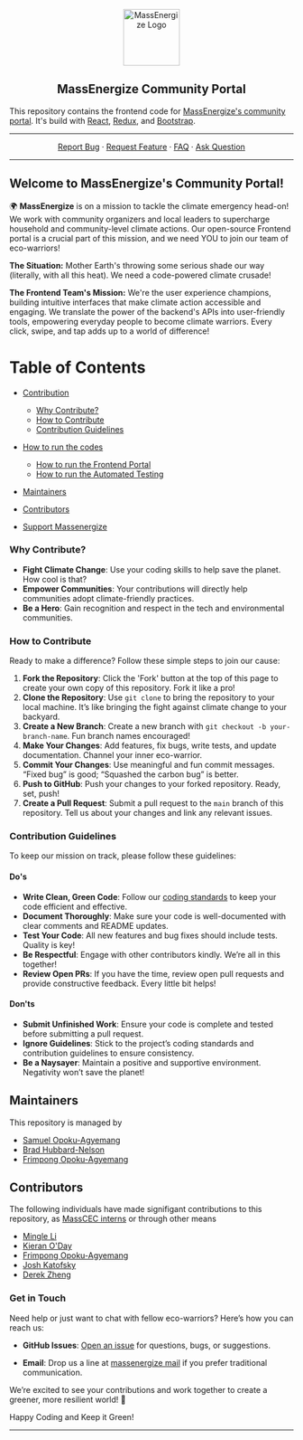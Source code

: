 <p align="center">
 <img width="100px" src="https://www.massenergize.org/wp-content/uploads/2023/03/MassEnergize-logo.png" align="center" alt="MassEnergize Logo" />
 <h2 align="center">MassEnergize Community Portal</h2>

</p>

This repository contains the frontend code for [MassEnergize's community portal](https://community.massenergize.org). It's build with [React](https://reactjs.org/), [Redux](https://redux.js.org/), and [Bootstrap](https://getbootstrap.com/).

---

<p align="center">
    <a href="https://github.com/massenergize/frontend-portal/issues/new?assignees=&labels=bug%2C+Community+Ptl&projects=&template=bug_report.md&title=%5BBug%5D">Report Bug</a>
    ·
    <a href="https://github.com/massenergize/frontend-portal/issues/new?assignees=&labels=Community+Ptl%2C+enhancement&projects=&template=feature.md&title=%5BFeature%5D">Request Feature</a>
    ·
    <a href="src/FAQs.md">FAQ</a>
    ·
    <a href="https://github.com/massenergize/frontend-portal/discussions/new?category=q-a">Ask Question</a>
  </p>

---

## Welcome to MassEnergize's Community Portal!

🌍 **MassEnergize** is on a mission to tackle the climate emergency head-on! We work with community organizers and local leaders to supercharge household and community-level climate actions. Our open-source Frontend portal is a crucial part of this mission, and we need YOU to join our team of eco-warriors!

**The Situation:** Mother Earth's throwing some serious shade our way (literally, with all this heat). We need a code-powered climate crusade!

**The Frontend Team's Mission:** We're the user experience champions, building intuitive interfaces that make climate action accessible and engaging. We translate the power of the backend's APIs into user-friendly tools, empowering everyday people to become climate warriors. Every click, swipe, and tap adds up to a world of difference!

# Table of Contents

- [Contribution]()

  - [Why Contribute?](#contribution)
  - [How to Contribute](#how-to-contribute)
  - [Contribution Guidelines](#contribution-guidelines)

- [How to run the codes]()
  - [How to run the Frontend Portal](src/README.md)
  - [How to run the Automated Testing](cypress/README.md)
- [Maintainers](#maintainers)
- [Contributors](#contributors)
- [Support Massenergize](https://massenergize.app.neoncrm.com/forms/donation)

### Why Contribute? <a id="contribution"></a>

- **Fight Climate Change**: Use your coding skills to help save the planet. How cool is that?
- **Empower Communities**: Your contributions will directly help communities adopt climate-friendly practices.
- **Be a Hero**: Gain recognition and respect in the tech and environmental communities.

### How to Contribute <a id="how-to-contribute"></a>

Ready to make a difference? Follow these simple steps to join our cause:

1. **Fork the Repository**: Click the 'Fork' button at the top of this page to create your own copy of this repository. Fork it like a pro!
2. **Clone the Repository**: Use `git clone` to bring the repository to your local machine. It’s like bringing the fight against climate change to your backyard.
3. **Create a New Branch**: Create a new branch with `git checkout -b your-branch-name`. Fun branch names encouraged!
4. **Make Your Changes**: Add features, fix bugs, write tests, and update documentation. Channel your inner eco-warrior.
5. **Commit Your Changes**: Use meaningful and fun commit messages. “Fixed bug” is good; “Squashed the carbon bug” is better.
6. **Push to GitHub**: Push your changes to your forked repository. Ready, set, push!
7. **Create a Pull Request**: Submit a pull request to the `main` branch of this repository. Tell us about your changes and link any relevant issues.

### Contribution Guidelines <a id="contribution-guidelines"></a>

To keep our mission on track, please follow these guidelines:

#### Do's

- **Write Clean, Green Code**: Follow our [coding standards](link-to-coding-standards) to keep your code efficient and effective.
- **Document Thoroughly**: Make sure your code is well-documented with clear comments and README updates.
- **Test Your Code**: All new features and bug fixes should include tests. Quality is key!
- **Be Respectful**: Engage with other contributors kindly. We’re all in this together!
- **Review Open PRs**: If you have the time, review open pull requests and provide constructive feedback. Every little bit helps!

#### Don'ts

- **Submit Unfinished Work**: Ensure your code is complete and tested before submitting a pull request.
- **Ignore Guidelines**: Stick to the project’s coding standards and contribution guidelines to ensure consistency.
- **Be a Naysayer**: Maintain a positive and supportive environment. Negativity won’t save the planet!

## Maintainers <a id="maintainers"></a>

This repository is managed by

- [Samuel Opoku-Agyemang](http://samuelopokuagyemang.com])
- [Brad Hubbard-Nelson](http://www.hubbardnelson.org/)
- [Frimpong Opoku-Agyemang](https://github.com/frimpongopoku)

## Contributors <a id="contributors"></a>

The following individuals have made signifigant contributions to this repository, as [MassCEC interns](https://www.masscec.com/clean-energy-internship-program) or through other means

- [Mingle Li](http://mingle.eu5.org/)
- [Kieran O'Day](https://github.com/ki3ranoday)
- [Frimpong Opoku-Agyemang](https://github.com/frimpongopoku)
- [Josh Katofsky](https://www.linkedin.com/in/josh-katofsky/)
- [Derek Zheng](https://dereknzheng.com/)

### Get in Touch

Need help or just want to chat with fellow eco-warriors? Here’s how you can reach us:

- **GitHub Issues**: [Open an issue](https://github.com/massenergize/frontend-portal/issues/new/choose) for questions, bugs, or suggestions.
<!-- - **Discord**: Join our [Discord community](link-to-discord) for real-time support, discussion, and climate memes. -->
- **Email**: Drop us a line at [massenergize mail](mailto:info@massenergize.org) if you prefer traditional communication.

We’re excited to see your contributions and work together to create a greener, more resilient world! 🌱

Happy Coding and Keep it Green!

---
